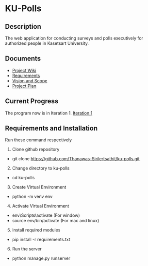 # KU-Polls
## Description
The web application for conducting surveys and polls executively for authorized people in Kasetsart University.

## Documents
* [Project Wiki](https://github.com/Thanawas-Sirilertsathit/ku-polls/wiki/Home)
* [Requirements](https://github.com/Thanawas-Sirilertsathit/ku-polls/wiki/Requirements)
* [Vision and Scope](https://github.com/Thanawas-Sirilertsathit/ku-polls/wiki/Vision-and-Scope)
* [Project Plan](https://github.com/Thanawas-Sirilertsathit/ku-polls/wiki/Project-Plan)

## Current Progress
The program now is in Iteration 1. [Iteration 1](https://github.com/Thanawas-Sirilertsathit/ku-polls/wiki/Iteration_1)

## Requirements and Installation
Run these command respectively
1. Clone github repository
* git clone https://github.com/Thanawas-Sirilertsathit/ku-polls.git
2. Change directory to ku-polls
* cd ku-polls
3. Create Virtual Environment
* python -m venv env
4. Activate Virtual Environment
* env\Scripts\activate (For window)
* source env/bin/activate (For mac and linux)
5. Install required modules
* pip install -r requirements.txt
6. Run the server
* python manage.py runserver
